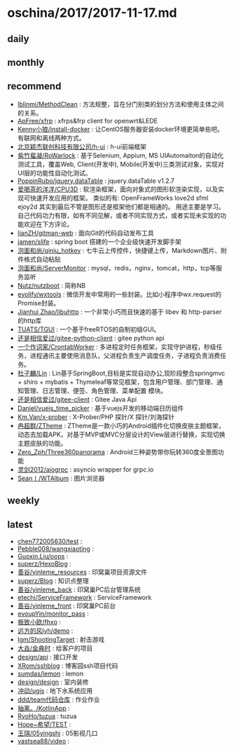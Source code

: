 # oschina/2017/2017-11-17.md



## daily



## monthly



## recommend

- [lblinmi/MethodClean](http://git.oschina.net/lblinmi/MethodClear) : 方法规整，旨在分门别类的划分方法和使用主体之间的关系。
- [ApFree/xfrp](http://git.oschina.net/apfree/xfrp) : xfrps&frp client for openwrt&LEDE
- [Kenny小狼/install-docker](http://git.oschina.net/kennylee/install-docker) : 让CentOS服务器安装docker环境更简单些吧。有联网和离线两种方式。
- [北京颖杰联创科技有限公司/h-ui](http://git.oschina.net/yingjienet/h-ui) : h-ui前端框架
- [紫竹蜚凝/RoWarlock](http://git.oschina.net/NateFord/RoWarlock) : 基于Selenium, Appium, MS UIAutomaiton的自动化测试工具，覆盖Web, Client(开发中), Mobile(开发中)三类测试对象，实现对UI层的功能性自动化测试。
- [PoppinRubo/jquery.dataTable](http://git.oschina.net/PoppinRubo/jquery.dataTable) : jquery.dataTable v1.2.7
- [爱喝茶的洋洋/CPU3D](http://git.oschina.net/GProReat/CPU3D) : 软渲染框架，面向对象式的图形软渲染实现，以及实现可快速开发应用的框架。 类似的有: OpenFrameWorks love2d sfml ejoy2d 其实到最后不管是图形还是框架他们都是相通的。 用途主要是学习。自己代码功力有限，如有不同见解，或者不同实现方式，或者实现未实现的功能欢迎在下方评论。
- [lianZH/gitman-web](http://git.oschina.net/lianzh/gitman-web) : 面向Git的代码自动发布工具
- [jamen/slife](http://git.oschina.net/jamen/slife) : spring boot 搭建的一个企业级快速开发脚手架
- [泡面和尚/qiniu_hotkey](http://git.oschina.net/adminpass/qiniu_hotkey) : 七牛云上传控件，快捷键上传，Markdown图片、附件格式自动粘贴
- [泡面和尚/ServerMonitor](http://git.oschina.net/adminpass/ServerMonitor) : mysql，redis，nginx，tomcat，http，tcp等服务监听
- [Nutz/nutzboot](http://git.oschina.net/nutz/nutzboot) : 简称NB
- [evolify/wxtools](http://git.oschina.net/evolify/wxtools) : 微信开发中常用的一些封装。比如小程序中wx.request的Promise封装。
- [Jianhui Zhao/libuhttp](http://git.oschina.net/zhaojh329/libuhttp) : 一个非常小巧而且快速的基于 libev 和 http-parser 的http库
- [TUATS/TGUI](http://git.oschina.net/null_834_4211/TGUI) : 一个基于freeRTOS的自制初级GUI。
- [还是相信爱过/gitee-python-client](http://git.oschina.net/wuyu15255872976/gitee-python-client) : gitee python api
- [一个作词家/CrontabWorker](http://git.oschina.net/jianglibin/CrontabWorker) : 多进程定时任务框架，实现守护进程，秒级任务，进程通讯主要使用消息队，父进程负责生产调度任务，子进程负责消费任务。
- [杜子麟/Lin](http://git.oschina.net/duzilin/Lin) : Lin基于SpringBoot,目标是实现自动办公,现阶段整合springmvc + shiro + mybatis + Thymeleaf等常见框架，包含用户管理、部门管理、通知管理、日志管理、便签、角色管理、菜单配置 模块。
- [还是相信爱过/gitee-client](http://git.oschina.net/wuyu15255872976/gitee-client) : Gitee Java Api
- [Daniel/vuejs_time_picker](http://git.oschina.net/Daniel_Deng_Haibiao/vuejs_time_picker) : 基于vuejs开发的移动端日历组件
- [Km.Van/x-prober](http://git.oschina.net/kmvan/x-prober) : X-Prober/PHP 探针/X 探针/刘海探针
- [冉超群/ZTheme](http://git.oschina.net/ranchaoqun/ZTheme) : ZTheme是一款小巧的Android插件化切换皮肤主题框架，动态去加载APK，对基于MVP或MVC分层设计的View层进行替换，实现切换主题皮肤的功能。
- [Zero_Zph/Three360panorama](http://git.oschina.net/zph_zkr/Three360panorama) : Android三种姿势带你玩转360度全景图功能
- [灵剑2012/aiogrpc](http://git.oschina.net/hubo1016/aiogrpc) : asyncio wrapper for grpc.io
- [Sean丨/WTAlbum](http://git.oschina.net/SeanLWT/WTAlbum) : 图片浏览器


## weekly



## latest

- [chen772005630/test](http://git.oschina.net/chen772005630/test) : 
- [Pebble008/wangxiaoting](http://git.oschina.net/Pebble008/wangxiaoting) : 
- [Guoxin.Liu/oops](http://git.oschina.net/guoxinliu/oops) : 
- [superz/HexoBlog](http://git.oschina.net/superzchao/HexoBlog) : 
- [善谷/yinleme_resources](http://git.oschina.net/anshangu/yinleme_resources) : 印窝巢项目资源文件
- [superz/Blog](http://git.oschina.net/superzchao/Blog) : 知识点整理
- [善谷/yinleme_back](http://git.oschina.net/anshangu/yinleme_back) : 印窝巢PC后台管理系统
- [etechi/ServiceFramework](http://git.oschina.net/etechi/ServiceFramework) : ServiceFramework
- [善谷/yinleme_front](http://git.oschina.net/anshangu/yingleme_front) : 印窝巢PC前台
- [evoupYin/monitor_pass](http://git.oschina.net/evoup/monitor_pass) : 
- [极致小欧/fhxo](http://git.oschina.net/jizhixiaoao/fhxo) : 
- [远方的风lyh/demo](http://git.oschina.net/lyh200/demo) : 
- [lgm/ShootingTarget](http://git.oschina.net/xxlgm/ShootingTarget) : 射击游戏
- [大垚/金典时](http://git.oschina.net/lincolnking/JinDianShi) : 给客户的项目
- [design/api](http://git.oschina.net/designfuhei/api) : 接口开发
- [XRom/sshblog](http://git.oschina.net/zxr_a/sshblog) : 博客园ssh项目代码
- [sumdas/lemon](http://git.oschina.net/lt133/lemon) : lemon
- [design/design](http://git.oschina.net/designfuhei/design) : 室内装修
- [冲动/ugis](http://git.oschina.net/a304885433/ugis) : 地下水系统应用
- [ddd/team代码仓库](http://git.oschina.net/dkl78167816/moocZuoYeCangKu) : 作业作业
- [抽离。/KotlinApp](http://git.oschina.net/asmysoul/KotlinApp) : 
- [RyoHo/tuzua](http://git.oschina.net/ryoho/tuzua) : tuzua
- [Hope~希望/TEST](http://git.oschina.net/zhaozeteng/TEST) : 
- [王琪/05yingshi](http://git.oschina.net/WangQi070/05yingshi) : 05影视几口
- [vastsea88/video](http://git.oschina.net/vastsea88/video) : 